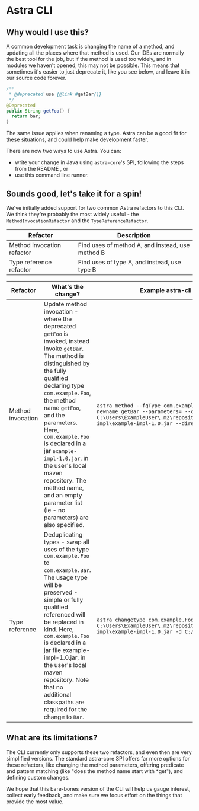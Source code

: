 # Astra CLI

## Why would I use this?
A common development task is changing the name of a method, and updating all the places where that method is used. 
Our IDEs are normally the best tool for the job, but if the method is used too widely, and in modules we haven't opened, this may not be possible. 
This means that sometimes it's easier to just deprecate it, like you see below, and leave it in our source code forever. 
```java
/**
 * @deprecated use {@link #getBar()}
 */
@Deprecated 
public String getFoo() {
  return bar;
}
```
The same issue applies when renaming a type. 
Astra can be a good fit for these situations, and could help make development faster. 

There are now two ways to use Astra. You can:
* write your change in Java using `astra-core`'s SPI, following the steps from the README , or
* use this command line runner. 

## Sounds good, let's take it for a spin!
We've initially added support for two common Astra refactors to this CLI. We think they're probably the most widely useful - the `MethodInvocationRefactor` and the `TypeReferenceRefactor`.

| Refactor | Description |
| -------- | ----------- |
| Method invocation refactor | Find uses of method A, and instead, use method B |
| Type reference refactor | Find uses of type A, and instead, use type B |


| Refactor | What's the change? | Example astra-cli invocation |
| -------- | ------------------ | ---------------------------- |
| Method invocation | Update method invocation - where the deprecated `getFoo` is invoked, instead invoke `getBar`. The method is distinguished by the fully qualified declaring type `com.example.Foo`, the method name `getFoo`, and the parameters. Here, `com.example.Foo` is declared in a jar `example-impl-1.0.jar`, in the user's local maven repository. The method name, and an empty parameter list (ie - no parameters) are also specified. | `astra method --fqType com.example.Foo --name getFoo --newname getBar --parameters= --cp C:\Users\ExampleUser\.m2\repository\com\example\example-impl\example-impl-1.0.jar --directory C:/Code/CodeBase` |
| Type reference  |Deduplicating types - swap all uses of the type `com.example.Foo` to `com.example.Bar`. The usage type will be preserved - simple or fully qualified referenced will be replaced in kind. Here, `com.example.Foo` is declared in a jar file example-impl-1.0.jar, in the user's local maven repository. Note that no additional classpaths are required for the change to `Bar`. | `astra changetype com.example.Foo com.example.Bar --cp C:\Users\ExampleUser\.m2\repository\com\example\example-impl\example-impl-1.0.jar -d C:/Code/CodeBase` |


## What are its limitations?
The CLI currently only supports these two refactors, and even then are very simplified versions. The standard astra-core SPI offers far more options for these refactors, like changing the method parameters, offering predicate and pattern matching (like "does the method name start with *get"), and defining custom changes. 

We hope that this bare-bones version of the CLI will help us gauge interest, collect early feedback, and make sure we focus effort on the things that provide the most value.
